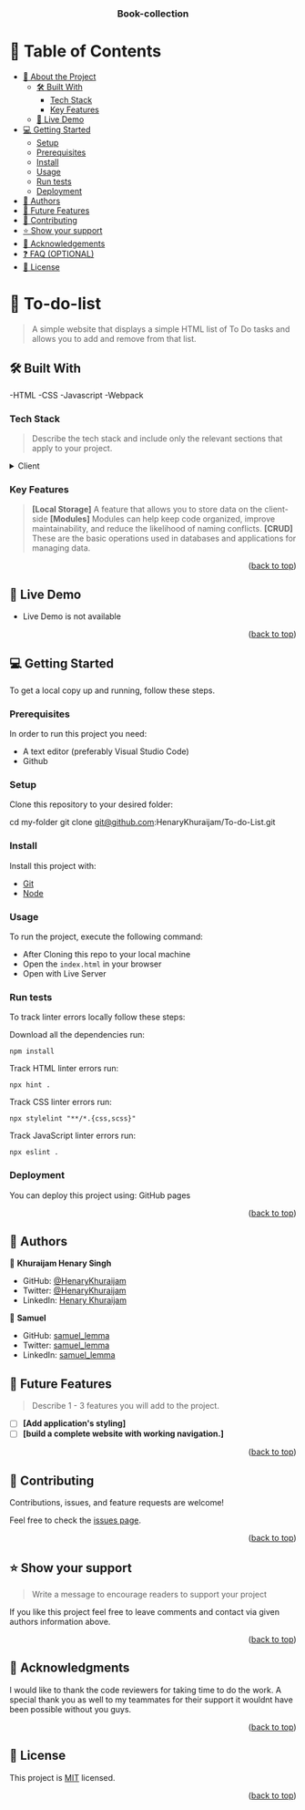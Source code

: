 <a name="readme-top"></a>

<div align="center">
 
  <h3><b>Book-collection</b></h3>

</div>

<!-- TABLE OF CONTENTS -->

# 📗 Table of Contents

- [📖 About the Project](#about-project)
  - [🛠 Built With](#built-with)
    - [Tech Stack](#tech-stack)
    - [Key Features](#key-features)
  - [🚀 Live Demo](#live-demo)
- [💻 Getting Started](#getting-started)
  - [Setup](#setup)
  - [Prerequisites](#prerequisites)
  - [Install](#install)
  - [Usage](#usage)
  - [Run tests](#run-tests)
  - [Deployment](#triangular_flag_on_post-deployment)
- [👥 Authors](#authors)
- [🔭 Future Features](#future-features)
- [🤝 Contributing](#contributing)
- [⭐️ Show your support](#support)
- [🙏 Acknowledgements](#acknowledgements)
- [❓ FAQ (OPTIONAL)](#faq)
- [📝 License](#license)

<!-- PROJECT DESCRIPTION -->

# 📖 To-do-list <a name="about-project"></a>

> A simple website that displays a simple HTML list of To Do tasks and allows you to add and remove from that list.

## 🛠 Built With <a name="built-with">
-HTML
-CSS
-Javascript
-Webpack</a>

### Tech Stack <a name="tech-stack"></a>

> Describe the tech stack and include only the relevant sections that apply to your project.

<details>
  <summary>Client</summary>
  <ul>
    <li>Html</li>
    <li>Css </li>
    <li>Javascript </li>
    <li> Webpack </li>
     </ul>
</details>

<!-- Features -->

### Key Features <a name="key-features"></a>

> **[Local Storage]**
  > A feature that allows you to store data on the client-side
  **[Modules]**
  > Modules can help keep code organized, improve maintainability, and reduce the likelihood of naming conflicts.
  **[CRUD]**
  > These are the basic operations used in databases and applications for managing data.


<p align="right">(<a href="#readme-top">back to top</a>)</p>


## 🚀 Live Demo <a name="live-demo"></a>

- Live Demo is not available

<p align="right">(<a href="#readme-top">back to top</a>)</p>


## 💻 Getting Started <a name="getting-started"></a>

To get a local copy up and running, follow these steps.

### Prerequisites

In order to run this project you need:

- A text editor (preferably Visual Studio Code)
- Github

### Setup

Clone this repository to your desired folder:

cd my-folder git clone git@github.com:HenaryKhuraijam/To-do-List.git

### Install

Install this project with:

  -  [Git](https://git-scm.com/downloads)
  -  [Node](https://nodejs.org/en/download/)

### Usage

To run the project, execute the following command:
- After Cloning this repo to your local machine
- Open the `index.html` in your browser
- Open with Live Server

### Run tests
To track linter errors locally follow these steps:  

Download all the dependencies run:
```
npm install
```
Track HTML linter errors run:
```
npx hint .
```
Track CSS linter errors run:
```
npx stylelint "**/*.{css,scss}"
```
Track JavaScript linter errors run:
```
npx eslint .
```
### Deployment
You can deploy this project using:
GitHub pages

<p align="right">(<a href="#readme-top">back to top</a>)</p>

<!-- AUTHORS -->

## 👥 Authors <a name="authors"></a>

👤 **Khuraijam Henary Singh**

- GitHub: [@HenaryKhuraijam](https://github.com/HenaryKhuraijam)
- Twitter: [@HenaryKhuraijam](https://twitter.com/HenaryKhuraijam)
- LinkedIn: [Henary Khuraijam](https://www.linkedin.com/in/henary-khuraijam-50487317a)

👤 **Samuel**

- GitHub: [samuel_lemma](https://github.com/sam2if)
- Twitter: [samuel_lemma](https://twitter.com/samuellemma3733)
- LinkedIn: [samuel_lemma](https://www.linkedin.com/in/samuel-lemma-7479b1214/)

<!-- FUTURE FEATURES -->

## 🔭 Future Features <a name="future-features"></a>

> Describe 1 - 3 features you will add to the project.

- [ ] **[Add application's styling]**
- [ ] **[build a complete website with working navigation.]**

<p align="right">(<a href="#readme-top">back to top</a>)</p>

## 🤝 Contributing <a name="contributing"></a>

Contributions, issues, and feature requests are welcome!

Feel free to check the [issues page](../../issues/).

<p align="right">(<a href="#readme-top">back to top</a>)</p>

## ⭐️ Show your support <a name="support"></a>

> Write a message to encourage readers to support your project

If you like this project feel free to leave comments and contact via given authors information above.

<p align="right">(<a href="#readme-top">back to top</a>)</p>

## 🙏 Acknowledgments <a name="acknowledgements"></a>
I would like to thank the code reviewers for taking time to do the work. A special thank you as well to my teammates for their support it wouldnt have been possible without you guys.

<p align="right">(<a href="#readme-top">back to top</a>)</p>

## 📝 License <a name="license"></a>

This project is [MIT](./LICENSE) licensed.

<p align="right">(<a href="#readme-top">back to top</a>)</p>